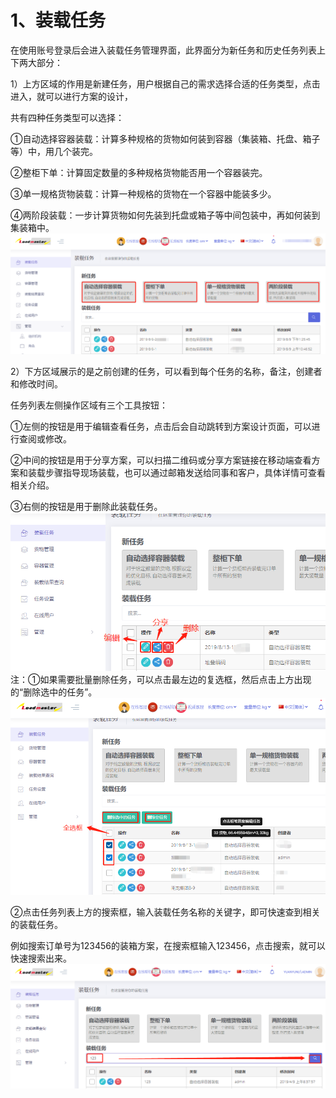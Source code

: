 # 1、装载任务

在使用账号登录后会进入装载任务管理界面，此界面分为新任务和历史任务列表上下两大部分：

1）上方区域的作用是新建任务，用户根据自己的需求选择合适的任务类型，点击进入，就可以进行方案的设计，

共有四种任务类型可以选择：

①自动选择容器装载：计算多种规格的货物如何装到容器（集装箱、托盘、箱子等）中，用几个装完。

②整柜下单：计算固定数量的多种规格货物能否用一个容器装完。

③单一规格货物装载：计算一种规格的货物在一个容器中能装多少。

④两阶段装载：一步计算货物如何先装到托盘或箱子等中间包装中，再如何装到集装箱中。![](/assets/16A.png)

2）下方区域展示的是之前创建的任务，可以看到每个任务的名称，备注，创建者和修改时间。

任务列表左侧操作区域有三个工具按钮：

①左侧的按钮是用于编辑查看任务，点击后会自动跳转到方案设计页面，可以进行查阅或修改。

②中间的按钮是用于分享方案，可以扫描二维码或分享方案链接在移动端查看方案和装载步骤指导现场装载，也可以通过邮箱发送给同事和客户，具体详情可查看相关介绍。

③右侧的按钮是用于删除此装载任务。![](/assets/16C.png)注：①如果需要批量删除任务，可以点击最左边的复选框，然后点击上方出现的“删除选中的任务”。![](/assets/16B.png)

②点击任务列表上方的搜索框，输入装载任务名称的关键字，即可快速查到相关的装载任务。

例如搜索订单号为123456的装箱方案，在搜索框输入123456，点击搜索，就可以快速搜索出来。![](/assets/16D.png)

